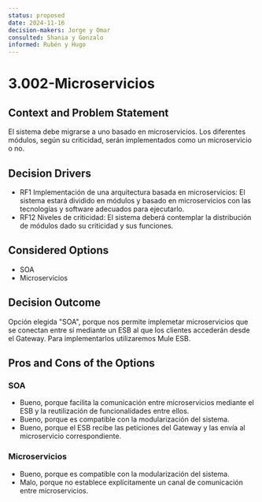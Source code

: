 ```yaml
---
status: proposed
date: 2024-11-16
decision-makers: Jorge y Omar 
consulted: Shania y Gonzalo
informed: Rubén y Hugo
---
```


# 3.002-Microservicios

## Context and Problem Statement

El sistema debe migrarse a uno basado en microservicios. Los diferentes módulos, según su criticidad, serán implementados como un microservicio o no.

## Decision Drivers

* RF1 Implementación de una arquitectura basada en microservicios: El sistema estará dividido en módulos y basado en microservicios con las tecnologías y software adecuados para ejecutarlo.
* RF12 Niveles de criticidad: El sistema deberá contemplar la distribución de módulos dado su criticidad y sus funciones.

## Considered Options

* SOA
* Microservicios

## Decision Outcome

Opción elegida "SOA", porque nos permite implemetar microservicios que se conectan entre sí mediante un ESB al que los clientes accederán desde el Gateway. Para implementarlos utilizaremos Mule ESB.

## Pros and Cons of the Options

### SOA

* Bueno, porque facilita la comunicación entre microservicios mediante el ESB y la reutilización de funcionalidades entre ellos.
* Bueno, porque es compatible con la modularización del sistema.
* Bueno, porque el ESB recibe las peticiones del Gateway y las envía al microservicio correspondiente.

### Microservicios

* Bueno, porque es compatible con la modularización del sistema.
* Malo, porque no establece explícitamente un canal de comunicación entre microservicios.
